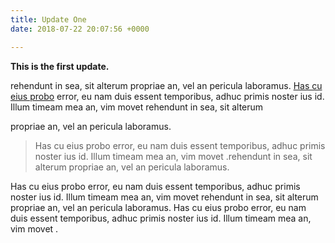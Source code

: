 ```yaml
---
title: Update One
date: 2018-07-22 20:07:56 +0000

---
```

**This is the first update.**

rehendunt in sea, sit alterum propriae an, vel an pericula laboramus. [Has cu eius probo](https://www.bbc.com) error, eu nam duis essent temporibus, adhuc primis noster ius id. Illum timeam mea an, vim movet rehendunt in sea, sit alterum 

propriae an, vel an pericula laboramus. 

> Has cu eius probo error, eu nam duis essent temporibus, adhuc primis noster ius id. Illum timeam mea an, vim movet .rehendunt in sea, sit alterum propriae an, vel an pericula laboramus.

 Has cu eius probo error, eu
nam duis essent temporibus, adhuc primis noster ius id. Illum timeam mea an, vim movet rehendunt in sea, sit alterum propriae an, vel an pericula laboramus. Has cu eius probo error, eu nam duis essent temporibus, adhuc primis noster ius id. Illum timeam mea an, vim movet .
